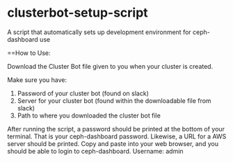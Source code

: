 # clusterbot-setup-script
A script that automatically sets up development environment for ceph-dashboard use

==How to Use:

Download the Cluster Bot file given to you when your cluster is created.

Make sure you have:
1. Password of your cluster bot (found on slack)
2. Server for your cluster bot (found within the downloadable file from slack)
3. Path to where you downloaded the cluster bot file

After running the script, a password should be printed at the bottom of your terminal. That is your ceph-dashboard password.
Likewise, a URL for a AWS server should be printed. Copy and paste into your web browser, and you should be able to login
to ceph-dashboard. Username: admin
